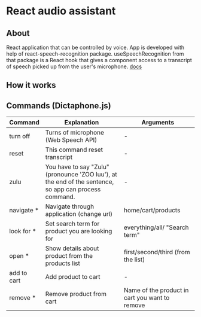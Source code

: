 # React audio assistant 


## About

React application that can be controlled by voice. App is developed with help of react-speech-recognition package. useSpeechRecognition from that package is a React hook that gives a component access to a transcript of speech picked up from the user's microphone. [docs](https://www.npmjs.com/package/react-speech-recognition)
 
 
 
## How it works

## Commands (Dictaphone.js)

Command | Explanation | Arguments
------------ | -------------  | ------------- 
turn off | Turns of microphone (Web Speech API)| -
reset | This command reset transcript| -
zulu | You have to say "Zulu" (pronounce 'ZOO luu'), at the end of the sentence, so app can process command.| -
navigate * | Navigate through application (change url)| home/cart/products
look for * | Set search term for product you are looking for| everything/all/ "Search term"
open * | Show details about product from the products list | first/second/third (from the list)
add to cart | Add product to cart  | -
remove * | Remove product from cart | Name of the product in cart you want to remove



 
